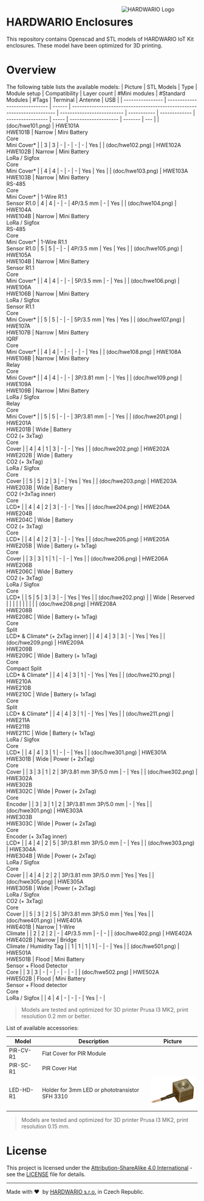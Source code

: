 <a href="https://www.hardwario.com/"><img src="https://www.hardwario.com/ci/assets/hw-logo.svg" width="200" alt="HARDWARIO Logo" align="right"></a>


# HARDWARIO Enclosures

This repository contains Openscad and STL models of HARDWARIO IoT Kit enclosures. These model have been optimized for 3D printing.

# Overview

The following table lists the available models:
| Picture          | STL Models                    | Type   | Module setup                                                            | Compatibility              | Layer count | #Mini modules | #Standard Modules | #Tags | Terminal             | Antenne | USB |
| ---------------- | ----------------------------- | ------ | ----------------------------------------------------------------------- | -------------------------- | ----------- | ------------- | ----------------- | ----- | -------------------- | ------- | --- |
| (doc/hwe101.png) | HWE101A<br>HWE101B            | Narrow | Mini Battery<br>Core<br>Mini Cover\*                                    |                            | 3           | 3             | \-                | \-    | \-                   | \-      | Yes |
| (doc/hwe102.png) | HWE102A<br>HWE102B            | Narrow | Mini Battery<br>LoRa / Sigfox<br>Core<br>Mini Cover\*                   |                            | 4           | 4             | \-                | \-    | \-                   | Yes     | Yes |
| (doc/hwe103.png) | HWE103A<br>HWE103B            | Narrow | Mini Battery<br>RS-485<br>Core<br>Mini Cover\*                          | 1-Wire R1.1<br>Sensor R1.0 | 4           | 4             | \-                | \-    | 4P/3.5 mm            | \-      | Yes |
| (doc/hwe104.png) | HWE104A<br>HWE104B            | Narrow | Mini Battery<br>LoRa / Sigfox<br>RS-485<br>Core<br>Mini Cover\*         | 1-Wire R1.1<br>Sensor R1.0 | 5           | 5             | \-                | \-    | 4P/3.5 mm            | Yes     | Yes |
| (doc/hwe105.png) | HWE105A<br>HWE104B            | Narrow | Mini Battery<br>Sensor R1.1<br>Core<br>Mini Cover\*                     |                            | 4           | 4             | \-                | \-    | 5P/3.5 mm            | \-      | Yes |
| (doc/hwe106.png) | HWE106A<br>HWE106B            | Narrow | Mini Battery<br>LoRa / Sigfox<br>Sensor R1.1<br>Core<br>Mini Cover\*    |                            | 5           | 5             | \-                | \-    | 5P/3.5 mm            | Yes     | Yes |
| (doc/hwe107.png) | HWE107A<br>HWE107B            | Narrow | Mini Battery<br>IQRF<br>Core<br>Mini Cover\*                            |                            | 4           | 4             | \-                | \-    | \-                   | \-      | Yes |
| (doc/hwe108.png) | HWE108A<br>HWE108B            | Narrow | Mini Battery<br>Relay<br>Core<br>Mini Cover\*                           |                            | 4           | 4             | \-                | \-    | 3P/3.81 mm           | \-      | Yes |
| (doc/hwe109.png) | HWE109A<br>HWE109B            | Narrow | Mini Battery<br>LoRa / Sigfox<br>Relay<br>Core<br>Mini Cover\*          |                            | 5           | 5             | \-                | \-    | 3P/3.81 mm           | \-      | Yes |
| (doc/hwe201.png) | HWE201A<br>HWE201B            | Wide   | Battery<br>CO2 (+ 3xTag)<br>Core<br>Cover                               |                            | 4           | 4             | 1                 | 3     | \-                   | \-      | Yes |
| (doc/hwe202.png) | HWE202A<br>HWE202B            | Wide   | Battery<br>CO2 (+ 3xTag)<br>LoRa / Sigfox<br>Core<br>Cover              |                            | 5           | 5             | 2                 | 3     | \-                   | Yes     | Yes |
| (doc/hwe203.png) | HWE203A<br>HWE203B            | Wide   | Battery<br>CO2 (+3xTag inner)<br>Core<br>LCD\*                          |                            | 4           | 4             | 2                 | 3     | \-                   | \-      | Yes |
| (doc/hwe204.png) | HWE204A<br>HWE204B<br>HWE204C | Wide   | Battery<br>CO2 (+ 3xTag)<br>Core<br>LCD\*                               |                            | 4           | 4             | 2                 | 3     | \-                   | \-      | Yes |
| (doc/hwe205.png) | HWE205A<br>HWE205B            | Wide   | Battery (+ 1xTag)<br>Core<br>Cover                                      |                            | 3           | 3             | 1                 | 1     | \-                   | \-      | Yes |
| (doc/hwe206.png) | HWE206A<br>HWE206B<br>HWE206C | Wide   | Battery<br>CO2 (+ 3xTag)<br>LoRa / Sigfox<br>Core<br>LCD\*              |                            | 5           | 5             | 3                 | 3     | \-                   | Yes     | Yes |
| (doc/hwe202.png) |                               | Wide   | Reserved                                                                |                            |             |               |                   |       |                      |         |     |
| (doc/hwe208.png) | HWE208A<br>HWE208B<br>HWE208C | Wide   | Battery (+ 1xTag)<br>Core<br>Split<br>LCD\* & Climate\* (+ 2xTag inner) |                            | 4           | 4             | 3                 | 3     | \-                   | Yes     | Yes |
| (doc/hwe209.png) | HWE209A<br>HWE209B<br>HWE209C | Wide   | Battery (+ 1xTag)<br>Core<br>Compact Split<br>LCD\* & Climate\*         |                            | 4           | 4             | 3                 | 1     | \-                   | Yes     | Yes |
| (doc/hwe210.png) | HWE210A<br>HWE210B<br>HWE210C | Wide   | Battery (+ 1xTag)<br>Core<br>Split<br>LCD\* & Climate\*                 |                            | 4           | 4             | 3                 | 1     | \-                   | Yes     | Yes |
| (doc/hwe211.png) | HWE211A<br>HWE211B<br>HWE211C | Wide   | Battery (+ 1xTag)<br>LoRa / Sigfox<br>Core<br>LCD\*                     |                            | 4           | 4             | 3                 | 1     | \-                   | \-      | Yes |
| (doc/hwe301.png) | HWE301A<br>HWE301B            | Wide   | Power (+ 2xTag)<br>Core<br>Cover                                        |                            | 3           | 3             | 1                 | 2     | 3P/3.81 mm 3P/5.0 mm | \-      | Yes |
| (doc/hwe302.png) | HWE302A<br>HWE302B<br>HWE302C | Wide   | Power (+ 2xTag)<br>Core<br>Encoder                                      |                            | 3           | 3             | 1                 | 2     | 3P/3.81 mm 3P/5.0 mm | \-      | Yes |
| (doc/hwe301.png) | HWE303A<br>HWE303B<br>HWE303C | Wide   | Power (+ 2xTag)<br>Core<br>Encoder (+ 3xTag inner)<br>LCD\*             |                            | 4           | 4             | 2                 | 5     | 3P/3.81 mm 3P/5.0 mm | \-      | Yes |
| (doc/hwe303.png) | HWE304A<br>HWE304B            | Wide   | Power (+ 2xTag)<br>LoRa / Sigfox<br>Core<br>Cover                       |                            | 4           | 4             | 2                 | 2     | 3P/3.81 mm 3P/5.0 mm | Yes     | Yes |
| (doc/hwe305.png) | HWE305A<br>HWE305B            | Wide   | Power (+ 2xTag)<br>LoRa / Sigfox<br>CO2 (+ 3xTag)<br>Core<br>Cover      |                            | 5           | 3             | 2                 | 5     | 3P/3.81 mm 3P/5.0 mm | Yes     | Yes |
| (doc/hwe401.png) | HWE401A<br>HWE401B            | Narrow | 1-Wire<br>Climate                                                       |                            | 2           | 2             | 2                 | \-    | 4P/3.5 mm            | \-      | \-  |
| (doc/hwe402.png) | HWE402A<br>HWE402B            | Narrow | Bridge<br>Climate / Humidity Tag                                        |                            | 1           | 1             | 1                 | 1     | \-                   | \-      | Yes |
| (doc/hwe501.png) | HWE501A<br>HWE501B            | Flood  | Mini Battery<br>Sensor + Flood Detector<br>Core                         |                            | 3           | 3             | \-                | \-    | \-                   | \-      | \-  |
| (doc/hwe502.png) | HWE502A<br>HWE502B            | Flood  | Mini Battery<br>Sensor + Flood detector<br>Core<br>LoRa / Sigfox        |                            | 4           | 4             | \-                | \-    | \-                   | Yes     | \-  |


> Models are tested and optimized for 3D printer Prusa I3 MK2, print resolution 0.2 mm or better.


List of available accessories:

| Model  | Description                                      | Picture                                  |
|--------|--------------------------------------------------|------------------------------------------|
| PIR-CV-R1 | Flat Cover for PIR Module<br>                    |                                          |
| PIR-SC-R1 | PIR Cover Hat<br>                                |                                          |
| LED-HD-R1 | Holder for 3mm LED or phototransistor SFH 3310   |![](doc/led-hd.png)                       |

> Models are tested and optimized for 3D printer Prusa I3 MK2, print resolution 0.15 mm.

# License

This project is licensed under the [Attribution-ShareAlike 4.0 International](https://creativecommons.org/licenses/by-sa/4.0/) - see the [LICENSE](LICENSE) file for details.

---

Made with &#x2764;&nbsp; by [HARDWARIO s.r.o.](https://www.hardwario.com) in Czech Republic.
